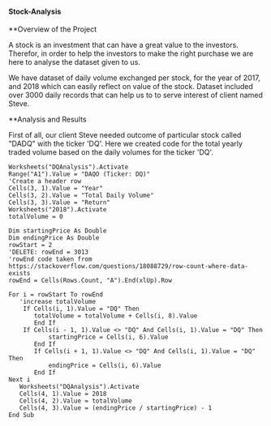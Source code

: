 #### Stock-Analysis

**Overview of the Project

A stock is an investment that can have a great value to the investors. Therefor, in order to help the investors to make the right purchase we are here to analyse the dataset given to us. 

We have dataset of daily volume exchanged per stock, for the year of 2017, and 2018 which can easily reflect on value of the stock. Dataset included over 3000 daily records that can help us to to serve interest of client named Steve.

**Analysis and Results

First of all, our client Steve needed outcome of particular stock called "DADQ" with the ticker 'DQ'.
Here we created code for the total yearly traded volume based on the daily volumes for the ticker 'DQ'.
 
```Sub DQAnalysis()
Worksheets("DQAnalysis").Activate
Range("A1").Value = "DAQO (Ticker: DQ)"
'Create a header row
Cells(3, 1).Value = "Year"
Cells(3, 2).Value = "Total Daily Volume"
Cells(3, 3).Value = "Return"  
Worksheets("2018").Activate
totalVolume = 0

Dim startingPrice As Double
Dim endingPrice As Double
rowStart = 2
'DELETE: rowEnd = 3013
'rowEnd code taken from https://stackoverflow.com/questions/18088729/row-count-where-data-exists
rowEnd = Cells(Rows.Count, "A").End(xlUp).Row

For i = rowStart To rowEnd
   'increase totalVolume
    If Cells(i, 1).Value = "DQ" Then
       totalVolume = totalVolume + Cells(i, 8).Value
       End If
    If Cells(i - 1, 1).Value <> "DQ" And Cells(i, 1).Value = "DQ" Then
           startingPrice = Cells(i, 6).Value
       End If
       If Cells(i + 1, 1).Value <> "DQ" And Cells(i, 1).Value = "DQ" Then
           endingPrice = Cells(i, 6).Value
       End If
Next i
   Worksheets("DQAnalysis").Activate
   Cells(4, 1).Value = 2018
   Cells(4, 2).Value = totalVolume
   Cells(4, 3).Value = (endingPrice / startingPrice) - 1
End Sub
```







